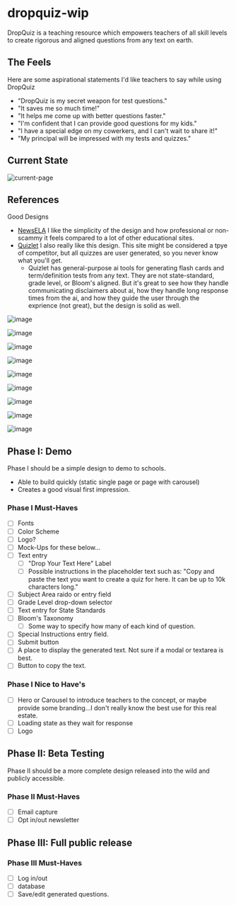 # dropquiz-wip

DropQuiz is a teaching resource which empowers teachers of all skill levels to create rigorous and aligned questions from any text on earth.

## The Feels

Here are some aspirational statements I'd like teachers to say while using DropQuiz

- "DropQuiz is my secret weapon for test questions."
- "It saves me so much time!"
- "It helps me come up with better questions faster."
- "I'm confident that I can provide good questions for my kids."
- "I have a special edge on my cowerkers, and I can't wait to share it!"
- "My principal will be impressed with my tests and quizzes."

## Current State

![current-page](https://github.com/Grismund/dropquiz-wip/assets/81186833/5053d339-d216-4966-bdb7-071e5ad5e8c6)

## References
Good Designs
- [NewsELA](https://newsela.com/) I like the simplicity of the design and how professional or non-scammy it feels compared to a lot of other educational sites.
- [Quizlet](https://quizlet.com/) I also really like this design. This site might be considered a tpye of competitor, but all quizzes are user generated, so you never know what you'll get.
  - Quizlet has general-purpose ai tools for generating flash cards and term/definition tests from any text. They are not state-standard, grade level, or Bloom's aligned. But it's great to see how they handle communicating disclaimers about ai, how they handle long response times from the ai, and how they guide the user through the exprience (not great), but the design is solid as well.

![image](https://github.com/Grismund/dropquiz-wip/assets/81186833/dcdec400-3c8d-4d1a-a750-361533e74d02)

![image](https://github.com/Grismund/dropquiz-wip/assets/81186833/c9942320-369c-44a3-9cfd-f2d95cea4729)

![image](https://github.com/Grismund/dropquiz-wip/assets/81186833/073b29c5-0c59-4e90-a4b3-3cc8983e227d)

![image](https://github.com/Grismund/dropquiz-wip/assets/81186833/3cd5330e-43ef-43da-aef1-f9bae3cf9c43)

![image](https://github.com/Grismund/dropquiz-wip/assets/81186833/c4f1d199-170b-4680-a50f-511927836475)

![image](https://github.com/Grismund/dropquiz-wip/assets/81186833/47f0d30d-4143-4d7e-ba4c-dee2c93c069a)

![image](https://github.com/Grismund/dropquiz-wip/assets/81186833/1a51e11b-4e13-44d9-aeb8-9995879ef0f6)

![image](https://github.com/Grismund/dropquiz-wip/assets/81186833/a3e1fbb6-55a1-4cff-99f7-a6b0733fdced)

![image](https://github.com/Grismund/dropquiz-wip/assets/81186833/aab7fc87-e985-4892-8a6d-5c2b3594e6a8)


## Phase I: Demo

Phase I should be a simple design to demo to schools.
- Able to build quickly (static single page or page with carousel)
- Creates a good visual first impression.

### Phase I Must-Haves

- [ ] Fonts
- [ ] Color Scheme
- [ ] Logo?
- [ ] Mock-Ups for these below...
- [ ] Text entry
  - [ ]  "Drop Your Text Here" Label
  - [ ]  Possible instructions in the placeholder text such as: "Copy and paste the text you want to create a quiz for here. It can be up to 10k characters long."
- [ ] Subject Area raido or entry field
- [ ] Grade Level drop-down selector
- [ ] Text entry for State Standards
- [ ] Bloom's Taxonomy
  - [ ] Some way to specify how many of each kind of question.
- [ ] Special Instructions entry field.
- [ ] Submit button
- [ ] A place to display the generated text. Not sure if a modal or textarea is best.
- [ ] Button to copy the text.

### Phase I Nice to Have's

- [ ] Hero or Carousel to introduce teachers to the concept, or maybe provide some branding...I don't really know the best use for this real estate.
- [ ] Loading state as they wait for response
- [ ] Logo

## Phase II: Beta Testing

Phase II should be a more complete design released into the wild and publicly accessible.

### Phase II Must-Haves

- [ ] Email capture
- [ ] Opt in/out newsletter

## Phase III: Full public release

### Phase III Must-Haves

- [ ] Log in/out
- [ ] database
- [ ] Save/edit generated questions.
